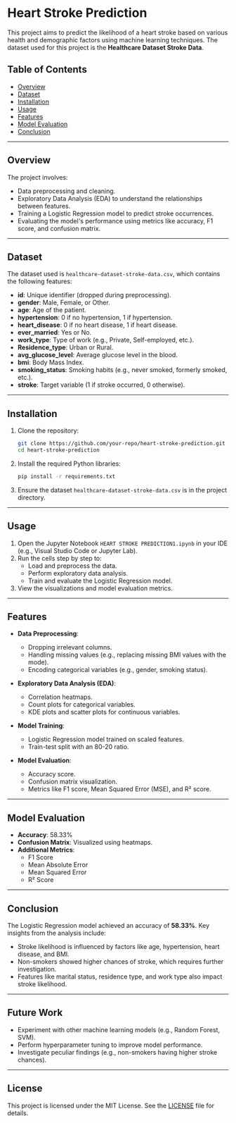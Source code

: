 # Heart Stroke Prediction

This project aims to predict the likelihood of a heart stroke based on various health and demographic factors using machine learning techniques. The dataset used for this project is the **Healthcare Dataset Stroke Data**.

## Table of Contents

- [Overview](#overview)
- [Dataset](#dataset)
- [Installation](#installation)
- [Usage](#usage)
- [Features](#features)
- [Model Evaluation](#model-evaluation)
- [Conclusion](#conclusion)

---

## Overview

The project involves:
- Data preprocessing and cleaning.
- Exploratory Data Analysis (EDA) to understand the relationships between features.
- Training a Logistic Regression model to predict stroke occurrences.
- Evaluating the model's performance using metrics like accuracy, F1 score, and confusion matrix.

---

## Dataset

The dataset used is `healthcare-dataset-stroke-data.csv`, which contains the following features:
- **id**: Unique identifier (dropped during preprocessing).
- **gender**: Male, Female, or Other.
- **age**: Age of the patient.
- **hypertension**: 0 if no hypertension, 1 if hypertension.
- **heart_disease**: 0 if no heart disease, 1 if heart disease.
- **ever_married**: Yes or No.
- **work_type**: Type of work (e.g., Private, Self-employed, etc.).
- **Residence_type**: Urban or Rural.
- **avg_glucose_level**: Average glucose level in the blood.
- **bmi**: Body Mass Index.
- **smoking_status**: Smoking habits (e.g., never smoked, formerly smoked, etc.).
- **stroke**: Target variable (1 if stroke occurred, 0 otherwise).

---

## Installation

1. Clone the repository:
   ```bash
   git clone https://github.com/your-repo/heart-stroke-prediction.git
   cd heart-stroke-prediction
   ```

2. Install the required Python libraries:
   ```bash
   pip install -r requirements.txt
   ```

3. Ensure the dataset `healthcare-dataset-stroke-data.csv` is in the project directory.

---

## Usage

1. Open the Jupyter Notebook `HEART STROKE PREDICTION1.ipynb` in your IDE (e.g., Visual Studio Code or Jupyter Lab).
2. Run the cells step by step to:
   - Load and preprocess the data.
   - Perform exploratory data analysis.
   - Train and evaluate the Logistic Regression model.
3. View the visualizations and model evaluation metrics.

---

## Features

- **Data Preprocessing**:
  - Dropping irrelevant columns.
  - Handling missing values (e.g., replacing missing BMI values with the mode).
  - Encoding categorical variables (e.g., gender, smoking status).

- **Exploratory Data Analysis (EDA)**:
  - Correlation heatmaps.
  - Count plots for categorical variables.
  - KDE plots and scatter plots for continuous variables.

- **Model Training**:
  - Logistic Regression model trained on scaled features.
  - Train-test split with an 80-20 ratio.

- **Model Evaluation**:
  - Accuracy score.
  - Confusion matrix visualization.
  - Metrics like F1 score, Mean Squared Error (MSE), and R² score.

---

## Model Evaluation

- **Accuracy**: 58.33%
- **Confusion Matrix**: Visualized using heatmaps.
- **Additional Metrics**:
  - F1 Score
  - Mean Absolute Error
  - Mean Squared Error
  - R² Score

---

## Conclusion

The Logistic Regression model achieved an accuracy of **58.33%**. Key insights from the analysis include:
- Stroke likelihood is influenced by factors like age, hypertension, heart disease, and BMI.
- Non-smokers showed higher chances of stroke, which requires further investigation.
- Features like marital status, residence type, and work type also impact stroke likelihood.

---

## Future Work

- Experiment with other machine learning models (e.g., Random Forest, SVM).
- Perform hyperparameter tuning to improve model performance.
- Investigate peculiar findings (e.g., non-smokers having higher stroke chances).

---

## License

This project is licensed under the MIT License. See the [LICENSE](LICENSE) file for details.
